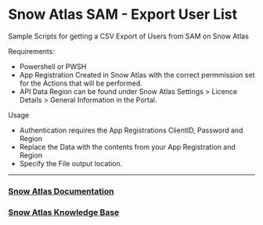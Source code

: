 # Snow Atlas SAM - Export User List

Sample Scripts for getting a CSV Export of Users from SAM on Snow Atlas
 
Requirements:
* Powershell or PWSH
* App Registration Created in Snow Atlas with the correct permmission set for the Actions that will be performed. 
* API Data Region can be found under Snow Atlas Settings > Licence Details > General Information in the Portal.

Usage
* Authentication requires the App Registrations ClientID, Password and Region
* Replace the Data with the contents from your App Registration and Region
* Specify the File output location. 
____

### [Snow Atlas Documentation](https://docs.snowsoftware.com/snow-atlas/?lang=en)

### [Snow Atlas Knowledge Base](https://community.snowsoftware.com/s/topic/0TO69000000wsBZGAY/sam-on-snow-atlas)

